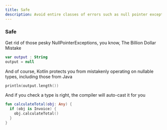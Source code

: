 ```yaml
---
title: Safe
description: Avoid entire classes of errors such as null pointer exceptions.
---
```


### Safe

Get rid of those pesky NullPointerExceptions, you know, The Billion Dollar Mistake

``` kotlin
var output : String
output = null
```

And of course, Kotlin protects you from mistakenly operating on nullable types,
including those from Java

``` kotlin
println(output.length())
```

And if you check a type is right, the compiler will auto-cast it for you

``` kotlin
fun calculateTotal(obj: Any) {
  if (obj is Invoice) {
    obj.calculateTotal()
  }
}
```